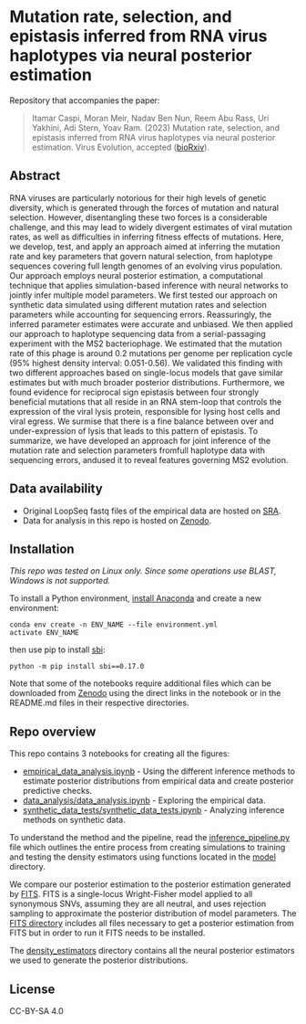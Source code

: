 # Mutation rate, selection, and epistasis inferred from RNA virus haplotypes via neural posterior estimation

Repository that accompanies the paper:
> Itamar Caspi, Moran Meir, Nadav Ben Nun, Reem Abu Rass, Uri Yakhini, Adi Stern, Yoav Ram. (2023) Mutation rate, selection, and epistasis inferred from RNA virus haplotypes via neural posterior estimation. Virus Evolution, accepted ([bioRxiv](https://doi.org/10.1101/2023.01.09.523230)).

## Abstract
RNA viruses are particularly notorious for their high levels of genetic diversity, which is generated through the forces of mutation and natural selection. However, disentangling these two forces is a considerable challenge, and this may lead to widely divergent estimates of viral mutation rates, as well as difficulties in inferring fitness effects of mutations. Here, we develop, test, and apply an approach aimed at inferring the mutation rate and key parameters that govern natural selection, from haplotype sequences covering full length genomes of an evolving virus population. Our approach employs neural posterior estimation, a computational technique that applies simulation-based inference with neural networks to jointly infer multiple model parameters. We first tested our approach on synthetic data simulated using different mutation rates and selection parameters while accounting for sequencing errors. Reassuringly, the inferred parameter estimates were accurate and unbiased. We then applied our approach to haplotype sequencing data from a serial-passaging experiment with the MS2 bacteriophage. We estimated that the mutation rate of this phage is around 0.2 mutations per genome per replication cycle (95% highest density interval: 0.051-0.56). We validated this finding with two different approaches based on single-locus models that gave similar estimates but with much broader posterior distributions. Furthermore, we found evidence for reciprocal sign epistasis between four strongly beneficial mutations that all reside in an RNA stem-loop that controls the expression of the viral lysis protein, responsible for lysing host cells and viral egress. We surmise that there is a fine balance between over and under-expression of lysis that leads to this pattern of epistasis. To summarize, we have developed an approach for joint inference of the mutation rate and selection parameters fromfull haplotype data with sequencing errors, andused it to reveal features governing MS2 evolution. 

## Data availability
- Original LoopSeq fastq files of the empirical data are hosted on [SRA](https://www.ncbi.nlm.nih.gov/sra/PRJNA902661). 
- Data for analysis in this repo is hosted on [Zenodo](https://zenodo.org/record/7486851).

## Installation

<i>This repo was tested on Linux only. Since some operations use BLAST, Windows is not supported.</i>

To install a Python environment, [install Anaconda](https://www.anaconda.com/products/distribution) and create a new environment:
```
conda env create -n ENV_NAME --file environment.yml 
activate ENV_NAME
```
then use pip to install [sbi](https://www.mackelab.org/sbi): 
```
python -m pip install sbi==0.17.0
```
Note that some of the notebooks require additional files which can be downloaded from [Zenodo](https://zenodo.org/record/7486851) using the direct links in the notebook or in the README.md files in their respective directories.

## Repo overview

This repo contains 3 notebooks for creating all the figures:
 - [empirical_data_analysis.ipynb](https://github.com/Stern-Lab/ms2-mutation-rate/blob/main/empirical_data_inference.ipynb) - Using the different inference methods to estimate posterior distributions from empirical data and create posterior predictive checks.
 - [data_analysis/data_analysis.ipynb](https://github.com/Stern-Lab/ms2-mutation-rate/blob/main/data_analysis/data_analysis.ipynb) - Exploring the empirical data.
 - [synthetic_data_tests/synthetic_data_tests.ipynb](https://github.com/Stern-Lab/ms2-mutation-rate/blob/main/synthetic_data_tests/synthetic_data_tests.ipynb) - Analyzing inference methods on synthetic data.

To understand the method and the pipeline, read the [inference_pipeline.py](https://github.com/Stern-Lab/ms2-mutation-rate/blob/main/inference_pipeline.py) file which outlines the entire process from creating simulations to training and testing the density estimators using functions located in the [model](https://github.com/Stern-Lab/ms2-mutation-rate/tree/main/model) directory.

We compare our posterior estimation to the posterior estimation generated by [FITS](https://academic.oup.com/ve/article/5/1/vez011/5512690?login=true). FITS is a single-locus Wright-Fisher model applied to all synonymous SNVs, assuming they are all neutral, and uses rejection sampling to approximate the posterior distribution of model parameters. The [FITS directory](https://github.com/Stern-Lab/ms2-mutation-rate/tree/main/FITS) includes all files necessary to get a posterior estimation from FITS but in order to run it FITS needs to be installed.

The [density_estimators](https://github.com/Stern-Lab/ms2-mutation-rate/tree/main/density_estimators) directory contains all the neural posterior estimators we used to generate the posterior distributions.
 
## License

CC-BY-SA 4.0
